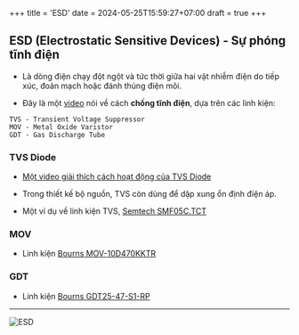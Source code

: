 +++
title = 'ESD'
date = 2024-05-25T15:59:27+07:00
draft = true
+++

## ESD (Electrostatic Sensitive Devices) - Sự phóng tĩnh điện

- Là dòng điện chạy đột ngột và tức thời giữa hai vật nhiễm điện do tiếp xúc, đoản mạch hoặc đánh thủng điện môi.

- Đây là một [video](https://www.youtube.com/watch?v=MzxBBXpgwrE) nói về cách **chống tĩnh điện**, dựa trên các linh kiện:
```
TVS - Transient Voltage Suppressor
MOV - Metal Oxide Varistor
GDT - Gas Discharge Tube
```

### TVS Diode

- [Một video giải thích cách hoạt động của TVS Diode](https://www.youtube.com/watch?v=oKACLpBYhxU)

- Trong thiết kế bộ nguồn, TVS còn dùng để dập xung ổn định điện áp.

- Một ví dụ về linh kiện TVS, [Semtech SMF05C.TCT](https://www.mouser.vn/ProductDetail/Semtech/SMF05C.TCT?qs=rBWM4%252BvDhIcdGOAFdL4XAA%3D%3D&_gl=1*109bc2w*_ga*ODE4NDU2NjY3LjE3MTM3NzI5OTI.*_ga_15W4STQT4T*MTcxMzc3Mjk5Mi4xLjAuMTcxMzc3Mjk5My41OS4wLjA.)

### MOV

- Linh kiện [Bourns MOV-10D470KKTR](https://www.mouser.vn/ProductDetail/Bourns/MOV-10D470KKTR?qs=ST9lo4GX8V0v1uLdRAW6Kg%3D%3D&_gl=1*17bo42l*_ga*MTY3MzQ3NTE2Ni4xNzEzNzcyOTg0*_ga_15W4STQT4T*MTcxMzc3Mjk4My4xLjEuMTcxMzc3Mjk5MC41My4wLjA.)

### GDT

- Linh kiện [Bourns GDT25-47-S1-RP](https://www.mouser.vn/ProductDetail/Bourns/GDT25-47-S1-RP?qs=2MMvu9PpTS3BszAgeO7ppQ%3D%3D)

-----------------------------------------------------------------------------
![ESD](/image/IoT/ESD_Electronics.png)
